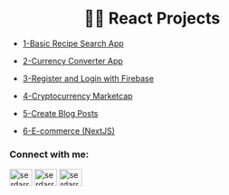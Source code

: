 <h1 align="center">🧑‍💻 React Projects</h1>

-  [1-Basic Recipe Search App](https://serdargokhan-react-recipe.netlify.app/)

-  [2-Currency Converter App](https://serdargokhan-currency-converter.netlify.app/)

-  [3-Register and Login with Firebase](https://serdargokhan-login-firebase.netlify.app/)

-  [4-Cryptocurrency Marketcap](https://serdargokhan-crypto-marketcap.netlify.app/)

-  [5-Create Blog Posts](https://serdargokhan-blog.netlify.app/)

-  [6-E-commerce (NextJS)](https://serdargokhan-e-commerce.netlify.app/)







<h3 align="left">Connect with me:</h3>
<p align="left">
<a href="https://twitter.com/serdarrgokhann" target="blank"><img align="center" src="https://raw.githubusercontent.com/rahuldkjain/github-profile-readme-generator/master/src/images/icons/Social/twitter.svg" alt="serdarrgokhann" height="30" width="40" /></a>
<a href="https://linkedin.com/in/serdarrgokhann" target="blank"><img align="center" src="https://raw.githubusercontent.com/rahuldkjain/github-profile-readme-generator/master/src/images/icons/Social/linked-in-alt.svg" alt="serdarrgokhann" height="30" width="40" /></a>
<a href="https://instagram.com/serdarrgokhann" target="blank"><img align="center" src="https://raw.githubusercontent.com/rahuldkjain/github-profile-readme-generator/master/src/images/icons/Social/instagram.svg" alt="serdarrgokhann" height="30" width="40" /></a>
</p>
